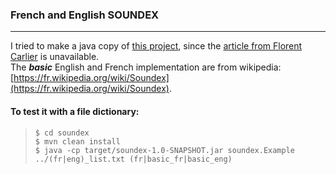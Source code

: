 ### French and English SOUNDEX

---

I tried to make a java copy of [this project](https://github.com/equipe22/phonicsFR), since the [article from Florent Carlier](http://info.univ-lemans.fr/~carlier/recherche/soundex.html) is unavailable.  
The ***basic*** English and French implementation are from wikipedia: [https://fr.wikipedia.org/wiki/Soundex](https://fr.wikipedia.org/wiki/Soundex).
    
#### To test it with a file dictionary:  
>`$ cd soundex`  
`$ mvn clean install`   
`$ java -cp target/soundex-1.0-SNAPSHOT.jar soundex.Example ../(fr|eng)_list.txt (fr|basic_fr|basic_eng)`





 
